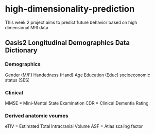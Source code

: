 # high-dimensionality-prediction
This week 2 project aims to predict future behavior based on  high dimensional MRI data

## Oasis2 Longitudinal Demographics Data Dictionary

### Demographics
Gender (M/F)
Handedness (Hand)
Age
Education (Educ)
socioeconomic status (SES)

### Clinical
MMSE = Mini-Mental State Examination
CDR = Clinical Dementia Rating

### Derived anatomic voumes
eTIV = Estimated Total Intracranial Volume
ASF = Atlas scaling factor